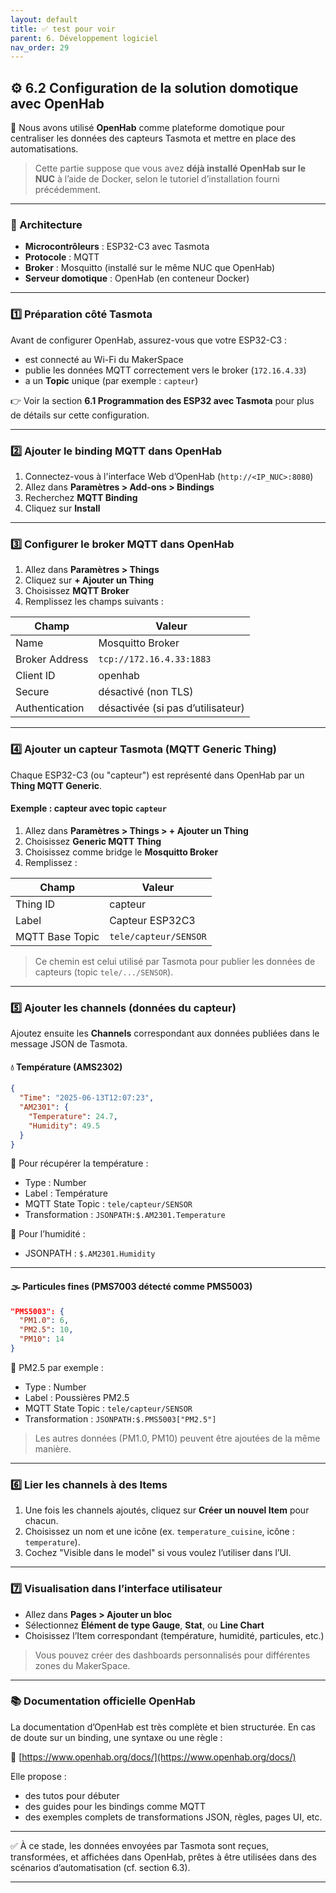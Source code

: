 ```yaml
---
layout: default
title: ✅ test pour voir
parent: 6. Développement logiciel
nav_order: 29
---
```


## ⚙️ 6.2 Configuration de la solution domotique avec OpenHab

🧠 Nous avons utilisé **OpenHab** comme plateforme domotique pour centraliser les données des capteurs Tasmota et mettre en place des automatisations.

> Cette partie suppose que vous avez **déjà installé OpenHab sur le NUC** à l’aide de Docker, selon le tutoriel d’installation fourni précédemment.

---

### 🧱 Architecture

- **Microcontrôleurs** : ESP32-C3 avec Tasmota
- **Protocole** : MQTT
- **Broker** : Mosquitto (installé sur le même NUC que OpenHab)
- **Serveur domotique** : OpenHab (en conteneur Docker)

---

### 1️⃣ Préparation côté Tasmota

Avant de configurer OpenHab, assurez-vous que votre ESP32-C3 :

- est connecté au Wi-Fi du MakerSpace
- publie les données MQTT correctement vers le broker (`172.16.4.33`)
- a un **Topic** unique (par exemple : `capteur`)

👉 Voir la section **6.1 Programmation des ESP32 avec Tasmota** pour plus de détails sur cette configuration.

---

### 2️⃣ Ajouter le binding MQTT dans OpenHab

1. Connectez-vous à l'interface Web d’OpenHab (`http://<IP_NUC>:8080`)
2. Allez dans **Paramètres > Add-ons > Bindings**
3. Recherchez **MQTT Binding**
4. Cliquez sur **Install**

---

### 3️⃣ Configurer le broker MQTT dans OpenHab

1. Allez dans **Paramètres > Things**
2. Cliquez sur **+ Ajouter un Thing**
3. Choisissez **MQTT Broker**
4. Remplissez les champs suivants :

| Champ           | Valeur                  |
|-----------------|--------------------------|
| Name            | Mosquitto Broker         |
| Broker Address  | `tcp://172.16.4.33:1883` |
| Client ID       | openhab                  |
| Secure          | désactivé (non TLS)      |
| Authentication  | désactivée (si pas d’utilisateur) |

---

### 4️⃣ Ajouter un capteur Tasmota (MQTT Generic Thing)

Chaque ESP32-C3 (ou "capteur") est représenté dans OpenHab par un **Thing MQTT Generic**.

#### Exemple : capteur avec topic `capteur`

1. Allez dans **Paramètres > Things > + Ajouter un Thing**
2. Choisissez **Generic MQTT Thing**
3. Choisissez comme bridge le **Mosquitto Broker**
4. Remplissez :

| Champ            | Valeur     |
|------------------|------------|
| Thing ID         | capteur    |
| Label            | Capteur ESP32C3 |
| MQTT Base Topic  | `tele/capteur/SENSOR` |

> Ce chemin est celui utilisé par Tasmota pour publier les données de capteurs (topic `tele/.../SENSOR`).

---

### 5️⃣ Ajouter les channels (données du capteur)

Ajoutez ensuite les **Channels** correspondant aux données publiées dans le message JSON de Tasmota.

#### 💧 Température (AMS2302)

```json
{
  "Time": "2025-06-13T12:07:23",
  "AM2301": {
    "Temperature": 24.7,
    "Humidity": 49.5
  }
}
```

🔹 Pour récupérer la température :

- Type : Number
- Label : Température
- MQTT State Topic : `tele/capteur/SENSOR`
- Transformation : `JSONPATH:$.AM2301.Temperature`

🔹 Pour l’humidité :

- JSONPATH : `$.AM2301.Humidity`

---

#### 🌫️ Particules fines (PMS7003 détecté comme PMS5003)

```json
"PMS5003": {
  "PM1.0": 6,
  "PM2.5": 10,
  "PM10": 14
}
```

🔹 PM2.5 par exemple :

- Type : Number
- Label : Poussières PM2.5
- MQTT State Topic : `tele/capteur/SENSOR`
- Transformation : `JSONPATH:$.PMS5003["PM2.5"]`

> Les autres données (PM1.0, PM10) peuvent être ajoutées de la même manière.

---

### 6️⃣ Lier les channels à des Items

1. Une fois les channels ajoutés, cliquez sur **Créer un nouvel Item** pour chacun.
2. Choisissez un nom et une icône (ex. `temperature_cuisine`, icône : `temperature`).
3. Cochez "Visible dans le model" si vous voulez l’utiliser dans l’UI.

---

### 7️⃣ Visualisation dans l’interface utilisateur

- Allez dans **Pages > Ajouter un bloc**
- Sélectionnez **Élément de type Gauge**, **Stat**, ou **Line Chart**
- Choisissez l’Item correspondant (température, humidité, particules, etc.)

> Vous pouvez créer des dashboards personnalisés pour différentes zones du MakerSpace.

---

### 📚 Documentation officielle OpenHab

La documentation d’OpenHab est très complète et bien structurée. En cas de doute sur un binding, une syntaxe ou une règle :

🔗 [https://www.openhab.org/docs/](https://www.openhab.org/docs/)

Elle propose :

- des tutos pour débuter
- des guides pour les bindings comme MQTT
- des exemples complets de transformations JSON, règles, pages UI, etc.

---

✅ À ce stade, les données envoyées par Tasmota sont reçues, transformées, et affichées dans OpenHab, prêtes à être utilisées dans des scénarios d’automatisation (cf. section 6.3).


---
